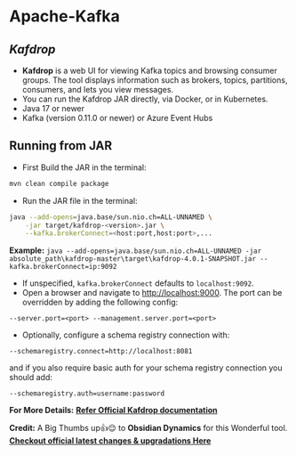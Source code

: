 # Apache-Kafka

## _Kafdrop_
- **Kafdrop** is a web UI for viewing Kafka topics and browsing consumer groups. The tool displays information such as brokers, topics, partitions, consumers, and lets you view messages.
- You can run the Kafdrop JAR directly, via Docker, or in Kubernetes.
- Java 17 or newer
- Kafka (version 0.11.0 or newer) or Azure Event Hubs 

## Running from JAR

* First Build the JAR in the terminal:
```sh
mvn clean compile package
```
* Run the JAR file in the terminal:
```sh
java --add-opens=java.base/sun.nio.ch=ALL-UNNAMED \
    -jar target/kafdrop-<version>.jar \
    --kafka.brokerConnect=<host:port,host:port>,...
```
**Example:** `java --add-opens=java.base/sun.nio.ch=ALL-UNNAMED -jar absolute_path\kafdrop-master\target\kafdrop-4.0.1-SNAPSHOT.jar --kafka.brokerConnect=ip:9092`
* If unspecified, `kafka.brokerConnect` defaults to `localhost:9092`.
* Open a browser and navigate to [http://localhost:9000](http://localhost:9000). The port can be overridden by adding the following config:

```
--server.port=<port> --management.server.port=<port>
```

* Optionally, configure a schema registry connection with:
```
--schemaregistry.connect=http://localhost:8081
```
and if you also require basic auth for your schema registry connection you should add:
```
--schemaregistry.auth=username:password
```

**For More Details:** [**Refer Official Kafdrop documentation**](https://github.com/srvcode/Kafka-A2Z-Repo/blob/master/kafdrop-master/README.md) 

**Credit:** A Big Thumbs up👍😌  to **Obsidian Dynamics** for this Wonderful tool. [**Checkout official latest changes & upgradations Here**](https://github.com/obsidiandynamics/kafdrop)











